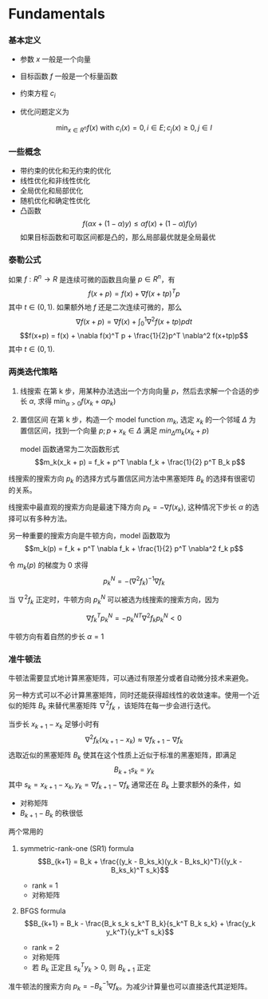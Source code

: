 # Fundamentals

### 基本定义

* 参数 $x$ 
    一般是一个向量

* 目标函数 $f$
    一般是一个标量函数

* 约束方程 $c_i$
    
* 优化问题定义为

$$\min_{x\in R^n} f(x) \ \text{with}\ c_i(x)=0, i\in E; c_j(x) \geq 0, j\in I $$

### 一些概念

* 带约束的优化和无约束的优化
* 线性优化和非线性优化
* 全局优化和局部优化
* 随机优化和确定性优化
* 凸函数
    $$f(\alpha x + (1-\alpha)y) \leq \alpha f(x) + (1-\alpha )f(y)$$
    如果目标函数和可取区间都是凸的，那么局部最优就是全局最优

### 泰勒公式

如果 $f: R^n \to R$ 是连续可微的函数且向量 $p \in R^n$，有
$$f(x+p)=f(x) + \nabla f(x + tp)^T p$$
其中 $t\in(0, 1)$. 
如果额外地 $f$ 还是二次连续可微的，那么
$$\nabla f(x+p) = \nabla f(x) + \int_0^1 \nabla^2 f(x+tp)p dt $$
$$f(x+p) = f(x) + \nabla f(x)^T p + \frac{1}{2}p^T \nabla^2 f(x+tp)p$$
其中 $t\in(0, 1)$.

### 两类迭代策略

1. 线搜索
    在第 k 步，用某种办法选出一个方向向量 $p$，然后去求解一个合适的步长 $\alpha$, 求得 $\min_{\alpha > 0} f(x_k + \alpha p_k)$
2. 置信区间
    在第 k 步，构造一个 model function $m_k$, 选定 $x_k$ 的一个邻域 $\Delta$ 为置信区间，找到一个向量 $p; p+x_k \in \Delta$ 满足 $min_{\Delta}m_k(x_k+p)$

    model 函数通常为二次函数形式
    $$m_k(x_k + p) = f_k + p^T \nabla f_k + \frac{1}{2} p^T B_k p$$

线搜索的搜索方向 $p_k$ 的选择方式与置信区间方法中黑塞矩阵 $B_k$ 的选择有很密切的关系。

线搜索中最直观的搜索方向是最速下降方向 $p_k = -\nabla f(x_k)$, 这种情况下步长 $\alpha$ 的选择可以有多种方法。

另一种重要的搜索方向是牛顿方向，model 函数取为
$$m_k(p) = f_k + p^T \nabla f_k + \frac{1}{2} p^T \nabla^2 f_k p$$

令 $m_k(p)$ 的梯度为 0 求得 
$$p_k^N = -(\nabla^2 f_k)^{-1}\nabla f_k$$

当 $\nabla^2 f_k$ 正定时，牛顿方向 $p_k^N$ 可以被选为线搜索的搜索方向，因为 
 
$$\nabla f_k^T p_k^N = -{p_k^N}^T \nabla^2 f_k p_k^N < 0$$

牛顿方向有着自然的步长 $\alpha = 1$

### 准牛顿法

牛顿法需要显式地计算黑塞矩阵，可以通过有限差分或者自动微分技术来避免。

另一种方式可以不必计算黑塞矩阵，同时还能获得超线性的收敛速率。使用一个近似的矩阵 $B_k$ 来替代黑塞矩阵 $\nabla^2 f_k$ ，该矩阵在每一步会进行迭代。

当步长 $x_{k+1} - x_k$ 足够小时有 
$$\nabla^2 f_k (x_{k+1} - x_k) \approx \nabla f_{k+1} - \nabla f_k $$
选取近似的黑塞矩阵 $B_k$ 使其在这个性质上近似于标准的黑塞矩阵，即满足
$$B_{k+1}s_k = y_k $$
其中 $s_k = x_{k+1} - x_k, y_k = \nabla f_{k+1} - \nabla f_k$
通常还在 $B_k$ 上要求额外的条件，如
* 对称矩阵
* $B_{k+1} - B_k$ 的秩很低

两个常用的

1. symmetric-rank-one (SR1) formula
   　$$B_{k+1} = B_k + \frac{(y_k - B_ks_k)(y_k - B_ks_k)^T}{(y_k - B_ks_k)^T s_k}$$

   * rank = 1
   * 对称矩阵

2. BFGS formula
    $$B_{k+1} = B_k - \frac{B_k s_k s_k^T B_k}{s_k^T B_k s_k} + \frac{y_k y_k^T}{y_k^T s_k}$$

    * rank = 2
    * 对称矩阵
    * 若 $B_k$ 正定且 $s_k^T y_k > 0$, 则 $B_{k+1}$ 正定
  
准牛顿法的搜索方向 $p_k = -B_k^{-1}\nabla f_k$。为减少计算量也可以直接迭代其逆矩阵。
 